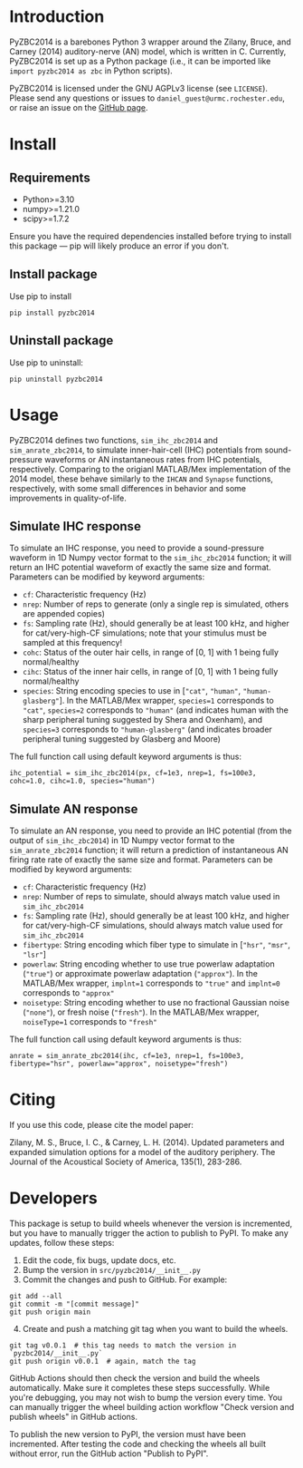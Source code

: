 # Introduction
PyZBC2014 is a barebones Python 3 wrapper around the Zilany, Bruce, and Carney (2014) auditory-nerve (AN) model, which is written in C.
Currently, PyZBC2014 is set up as a Python package (i.e., it can be imported like `import pyzbc2014 as zbc` in Python scripts).

PyZBC2014 is licensed under the GNU AGPLv3 license (see `LICENSE`).
Please send any questions or issues to `daniel_guest@urmc.rochester.edu`, or raise an issue on the [GitHub page](https://github.com/guestdaniel/PyZBC2014).

# Install
## Requirements
- Python>=3.10
- numpy>=1.21.0
- scipy>=1.7.2

Ensure you have the required dependencies installed before trying to install this package — pip will likely produce an error if you don't.

## Install package
Use pip to install
```
pip install pyzbc2014
```

## Uninstall package
Use pip to uninstall:
```
pip uninstall pyzbc2014
```

# Usage
PyZBC2014 defines two functions, `sim_ihc_zbc2014` and `sim_anrate_zbc2014`, to simulate inner-hair-cell (IHC) potentials from sound-pressure waveforms or AN instantaneous rates from IHC potentials, respectively.
Comparing to the origianl MATLAB/Mex implementation of the 2014 model, these behave similarly to the `IHCAN` and `Synapse` functions, respectively, with some small differences in behavior and some improvements in quality-of-life.

## Simulate IHC response
To simulate an IHC response, you need to provide a sound-pressure waveform in 1D Numpy vector format to the `sim_ihc_zbc2014` function; it will return an IHC potential waveform of exactly the same size and format.
Parameters can be modified by keyword arguments:
- `cf`: Characteristic frequency (Hz)
- `nrep`: Number of reps to generate (only a single rep is simulated, others are appended copies)
- `fs`: Sampling rate (Hz), should generally be at least 100 kHz, and higher for cat/very-high-CF simulations; note that your stimulus must be sampled at this frequency!
- `cohc`: Status of the outer hair cells, in range of [0, 1] with 1 being fully normal/healthy
- `cihc`: Status of the inner hair cells, in range of [0, 1] with 1 being fully normal/healthy
- `species`: String encoding species to use in [`"cat"`, `"human"`, `"human-glasberg"`]. In the MATLAB/Mex wrapper, `species=1` corresponds to `"cat"`, `species=2` corresponds to `"human"` (and indicates human with the sharp peripheral tuning suggested by Shera and Oxenham), and `species=3` corresponds to `"human-glasberg"` (and indicates broader peripheral tuning suggested by Glasberg and Moore)

The full function call using default keyword arguments is thus:
```
ihc_potential = sim_ihc_zbc2014(px, cf=1e3, nrep=1, fs=100e3, cohc=1.0, cihc=1.0, species="human")
```

## Simulate AN response
To simulate an AN response, you need to provide an IHC potential (from the output of `sim_ihc_zbc2014`) in 1D Numpy vector format to the `sim_anrate_zbc2014` function; it will return a prediction of instantaneous AN firing rate rate of exactly the same size and format.
Parameters can be modified by keyword arguments:
- `cf`: Characteristic frequency (Hz)
- `nrep`: Number of reps to simulate, should always match value used in `sim_ihc_zbc2014`
- `fs`: Sampling rate (Hz), should generally be at least 100 kHz, and higher for cat/very-high-CF simulations, should always match value used for `sim_ihc_zbc2014`
- `fibertype`: String encoding which fiber type to simulate in [`"hsr"`, `"msr"`, `"lsr"`]
- `powerlaw`: String encoding whether to use true powerlaw adaptation (`"true"`) or approximate powerlaw adaptation (`"approx"`). In the MATLAB/Mex wrapper, `implnt=1` corresponds to `"true"` and `implnt=0` corresponds to `"approx"`
- `noisetype`: String encoding whether to use no fractional Gaussian noise (`"none"`), or fresh noise (`"fresh"`). In the MATLAB/Mex wrapper, `noiseType=1` corresponds to `"fresh"`

The full function call using default keyword arguments is thus:
```
anrate = sim_anrate_zbc2014(ihc, cf=1e3, nrep=1, fs=100e3, fibertype="hsr", powerlaw="approx", noisetype="fresh")
```

# Citing
If you use this code, please cite the model paper:

Zilany, M. S., Bruce, I. C., & Carney, L. H. (2014). Updated parameters and expanded simulation options for a model of the auditory periphery. The Journal of the Acoustical Society of America, 135(1), 283-286.


# Developers
This package is setup to build wheels whenever the version is incremented, but you have to manually trigger the action to publish to PyPI. To make any updates, follow these steps:
1. Edit the code, fix bugs, update docs, etc.
2. Bump the version in `src/pyzbc2014/__init__.py`
3. Commit the changes and push to GitHub. For example:
```
git add --all
git commit -m "[commit message]"
git push origin main
```
4. Create and push a matching git tag when you want to build the wheels.
```
git tag v0.0.1  # this tag needs to match the version in `pyzbc2014/__init__.py`
git push origin v0.0.1  # again, match the tag
```
GitHub Actions should then check the version and build the wheels automatically. Make sure it completes these steps successfully. While you're debugging, you may not wish to bump the version every time. You can manually trigger the wheel building action workflow "Check version and publish wheels" in GitHub actions.

To publish the new version to PyPI, the version must have been incremented. After testing the code and checking the wheels all built without error, run the GitHub action "Publish to PyPI".
